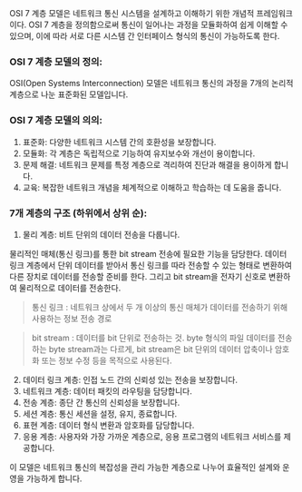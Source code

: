OSI 7 계층 모델은 네트워크 통신 시스템을 설계하고 이해하기 위한 개념적 프레임워크이다. OSI 7 계층을 정의함으로써 통신이 일어나는 과정을 모듈화하여 쉽게 이해할 수 있으며, 이에 따라 서로 다른 시스템 간 인터페이스 형식의 통신이 가능하도록 한다.

### OSI 7 계층 모델의 정의:
OSI(Open Systems Interconnection) 모델은 네트워크 통신의 과정을 7개의 논리적 계층으로 나눈 표준화된 모델입니다. 

### OSI 7 계층 모델의 의의:
1. 표준화: 다양한 네트워크 시스템 간의 호환성을 보장합니다.
2. 모듈화: 각 계층은 독립적으로 기능하여 유지보수와 개선이 용이합니다.
3. 문제 해결: 네트워크 문제를 특정 계층으로 격리하여 진단과 해결을 용이하게 합니다.
4. 교육: 복잡한 네트워크 개념을 체계적으로 이해하고 학습하는 데 도움을 줍니다.

### 7개 계층의 구조 (하위에서 상위 순):
1. 물리 계층: 비트 단위의 데이터 전송을 다룹니다.

물리적인 매체(통신 링크)를 통한 bit stream 전송에 필요한 기능을 담당한다. 데이터 링크 계층에서 단위 데이터를 받아서 통신 링크를 따라 전송할 수 있는 형태로 변환하여 다른 장치로 데이터를 전송할 준비를 한다. 그리고 bit stream을 전자기 신호로 변환하여 물리적으로 데이터를 전송한다.
> 통신 링크 : 네트워크 상에서 두 개 이상의 통신 매체가 데이터를 전송하기 위해 사용하는 정보 전송 경로

> bit stream : 데이터를 bit 단위로 전송하는 것. byte 형식의 파일 데이터를 전송하는 byte stream과는 다르게, bit stream은 bit 단위의 데이터 압축이나 암호화 또는 정보 수정 등을 목적으로 사용된다.
2. 데이터 링크 계층: 인접 노드 간의 신뢰성 있는 전송을 보장합니다.
3. 네트워크 계층: 데이터 패킷의 라우팅을 담당합니다.
4. 전송 계층: 종단 간 통신의 신뢰성을 보장합니다.
5. 세션 계층: 통신 세션을 설정, 유지, 종료합니다.
6. 표현 계층: 데이터 형식 변환과 암호화를 담당합니다.
7. 응용 계층: 사용자와 가장 가까운 계층으로, 응용 프로그램의 네트워크 서비스를 제공합니다.

이 모델은 네트워크 통신의 복잡성을 관리 가능한 계층으로 나누어 효율적인 설계와 운영을 가능하게 합니다.
